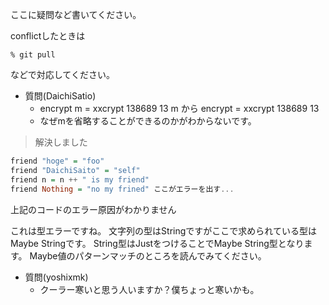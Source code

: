 ここに疑問など書いてください。

conflictしたときは

	% git pull

などで対応してください。

- 質問(DaichiSatio)
  - encrypt m = xxcrypt 138689 13 m から encrypt = xxcrypt 138689 13
  - なぜmを省略することができるのかがわからないです。
> 解決しました

```haskell
friend "hoge" = "foo"
friend "DaichiSaito" = "self"
friend n = n ++ " is my friend"
friend Nothing = "no my frined" ここがエラーを出す...
```

上記のコードのエラー原因がわかりません

これは型エラーですね。
文字列の型はStringですがここで求められている型はMaybe Stringです。
String型はJustをつけることでMaybe String型となります。
Maybe値のパターンマッチのところを読んでみてください。

- 質問(yoshixmk)
  - クーラー寒いと思う人いますか？僕ちょっと寒いかも。

